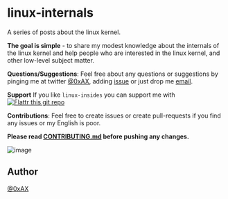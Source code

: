linux-internals
===============

A series of posts about the linux kernel.

**The goal is simple** - to share my modest knowledge about the internals of the linux kernel and help people who are interested in the linux kernel, and other low-level subject matter.

**Questions/Suggestions**: Feel free about any questions or suggestions by pinging me at twitter [@0xAX](https://twitter.com/0xAX), adding [issue](https://github.com/0xAX/linux-internals/issues/new) or just drop me [email](mailto:anotherworldofworld@gmail.com).

**Support** If you like `linux-insides` you can support me with [![Flattr this git repo](http://api.flattr.com/button/flattr-badge-large.png)](https://flattr.com/submit/auto?user_id=0xAX&url=https://github.com/0xAX/linux-insides/&title=linux-insed)

**Contributions**: Feel free to create issues or create pull-requests if you find any issues or my English is poor.

**Please read [CONTRIBUTING.md](https://github.com/0xAX/linux-insides/blob/master/CONTRIBUTING.md) before pushing any changes.**

![image](http://oi58.tinypic.com/23upobq.jpg)

Author
---------------

[@0xAX](https://twitter.com/0xAX)
